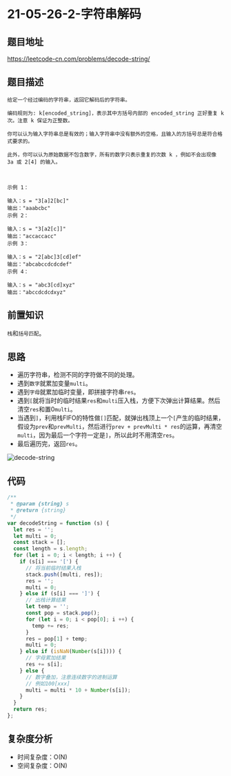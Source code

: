 # 21-05-26-2-字符串解码

## 题目地址

<https://leetcode-cn.com/problems/decode-string/>

## 题目描述

```
给定一个经过编码的字符串，返回它解码后的字符串。

编码规则为: k[encoded_string]，表示其中方括号内部的 encoded_string 正好重复 k 次。注意 k 保证为正整数。

你可以认为输入字符串总是有效的；输入字符串中没有额外的空格，且输入的方括号总是符合格式要求的。

此外，你可以认为原始数据不包含数字，所有的数字只表示重复的次数 k ，例如不会出现像 3a 或 2[4] 的输入。

 

示例 1：

输入：s = "3[a]2[bc]"
输出："aaabcbc"
示例 2：

输入：s = "3[a2[c]]"
输出："accaccacc"
示例 3：

输入：s = "2[abc]3[cd]ef"
输出："abcabccdcdcdef"
示例 4：

输入：s = "abc3[cd]xyz"
输出："abccdcdcdxyz"

```

## 前置知识

`栈`和`括号匹配`。

## 思路

+ 遍历字符串，检测不同的字符做不同的处理。
+ 遇到`数字`就累加变量`multi`。
+ 遇到`字母`就累加临时变量，即拼接字符串`res`。
+ 遇到`[`就将当时的临时结果`res`和`multi`压入栈，方便下次弹出计算结果。然后清空`res`和置0`multi`。
+ 当遇到`]`，利用栈FIFO的特性做`[]`匹配，就弹出栈顶上一个`[`产生的临时结果，假设为`prev`和`prevMulti`，然后进行`prev + prevMulti * res`的运算，再清空`multi`，因为最后一个字符一定是`]`，所以此时不用清空`res`。
+ 最后遍历完，返回`res`。

<Img :src="$withBase('/decode-string.png')" alt="decode-string" />


## 代码
``` javascript
/**
 * @param {string} s
 * @return {string}
 */
var decodeString = function (s) {
  let res = '';
  let multi = 0;
  const stack = [];
  const length = s.length;
  for (let i = 0; i < length; i ++) {
    if (s[i] === '[') {
      // 将当前临时结果入栈
      stack.push([multi, res]);
      res = '';
      multi = 0;
    } else if (s[i] === ']') {
      // 出栈计算结果
      let temp = '';
      const pop = stack.pop();
      for (let i = 0; i < pop[0]; i ++) {
        temp += res;
      }
      res = pop[1] + temp;
      multi = 0;
    } else if (isNaN(Number(s[i]))) {
      // 字母累加结果
      res += s[i];
    } else {
      // 数字叠加，注意连续数字的进制运算
      // 例如100[xxx]
      multi = multi * 10 + Number(s[i]);
    }
  }
  return res;
};
```

## 复杂度分析
+ 时间复杂度：O(N)
+ 空间复杂度：O(N)
